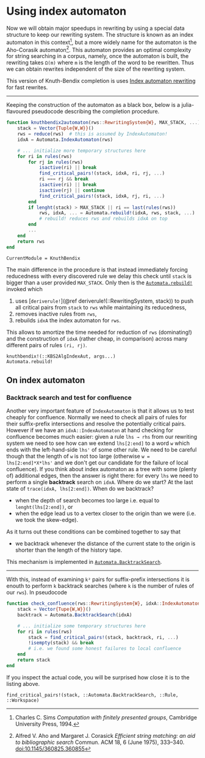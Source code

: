 # Using index automaton

Now we will obtain major speedups in rewriting by using a special data
structure to keep our rewriting system. The structure is known as an index
automaton in this context[^Sims1994], but a more widely name for the automaton
is the Aho-Corasik automaton[^Aho1975]. This automaton provides an optimal
complexity for string searching in a corpus, namely, once the automaton is
built, the rewriting takes `Ω(m)` where `m` is the length of the word to be
rewritten. Thus we can obtain rewrites independent of the size of the rewriting
system.

This version of Knuth-Bendix completion is uses
[Index automaton rewriting](@ref "Index automaton") for fast rewrites.

----

Keeping the construction of the automaton as a black box, below is a
julia-flavoured pseudocode describing the completion procedure.

```julia
function knuthbendix2automaton(rws::RewritingSystem{W}, MAX_STACK, ...) where W
    stack = Vector{Tuple{W,W}}()
    rws = reduce(rws)  # this is assumed by IndexAutomaton!
    idxA = Automata.IndexAutomaton(rws)

    # ... initialize more temporary structures here
    for ri in rules(rws)
        for rj in rules(rws)
            isactive(ri) || break
            find_critical_pairs!(stack, idxA, ri, rj, ...)
            ri === rj && break
            isactive(ri) || break
            isactive(rj) || continue
            find_critical_pairs!(stack, idxA, rj, ri, ...)
        end
        if lenght(stack) > MAX_STACK || ri == last(rules(rws))
            rws, idxA, ... = Automata.rebuild!(idxA, rws, stack, ...)
            # rebuild! reduces rws and rebuilds idxA on top
        end
        ...
    end
    return rws
end
```

```@meta
CurrentModule = KnuthBendix
```


The main difference in the procedure is that instead immediately forcing
reducedness with every discovered rule we delay this check until `stack` is
bigger than a user provided `MAX_STACK`. Only then is the
[`Automata.rebuild!`](@ref ) invoked which

1. uses [`deriverule!`](@ref deriverule!(::RewritingSystem, stack)) to push
    all critical pairs from `stack` to `rws` while maintaining its reducedness,
2. removes inactive rules from `rws`,
3. rebuilds `idxA` the index automaton for `rws`.

This allows to amortize the time needed for reduction of `rws` (dominating!)
and the construction of `idxA` (rather cheap, in comparison) across many
different pairs of rules `(ri, rj)`.

```@doc
knuthbendix!(::KBS2AlgIndexAut, args...)
Automata.rebuild!
```

## On index automaton

### Backtrack search and test for confluence

Another very important feature of `IndexAutomaton` is that it allows us to test
cheaply for confluence. Normally we need to check all pairs of rules for their
suffix-prefix intersections and resolve the potentially critical pairs. However
if we have an `idxA::IndexAutomaton` at hand checking for confluence becomes
much easier: given a rule `lhs → rhs` from our rewriting system we need to see
how can we extend `lhs[2:end]` to a word `w` which ends with the left-hand-side
`lhs'` of some other rule. We need to be careful though that the length of `w`
is not too large (otherwise `w = lhs[2:end]*X*lhs'` and we don't get our
candidate for the failure of local confluence).
If you think about index automaton as a tree with some (plenty of) additional
edges, then the answer is right there: for every `lhs` we need to perform a
single **backtrack** search on `idxA`. Where do we start? At the last state of
`trace(idxA, lhs[2:end])`. When do we backtrack?

* when the depth of search becomes too large i.e. equal to
  `lenght(lhs[2:end])`, or
* when the edge lead us to a vertex closer to the origin than we were (i.e.
  we took the skew-edge).

As it turns out these conditions can be combined together to say that

* we backtrack whenever the distance of the current state to the origin is
shorter than the length of the history tape.

This mechanism is implemented in [`Automata.BacktrackSearch`](@ref).

----

With this, instead of examining `k²` pairs for suffix-prefix intersections
it is enouth to perform `k` backtrack searches (where `k` is the number of
rules of our `rws`). In pseudocode

```julia
function check_confluence(rws::RewritingSystem{W}, idxA::IndexAutomaton) where W
    stack = Vector{Tupe{W,W}}()
    backtrack = Automata.BacktrackSearch(idxA)

    # ... initialize some temporary structures here
    for ri in rules(rws)
        stack = find_critical_pairs!(stack, backtrack, ri, ...)
        !isempty(stack) && break
        # i.e. we found some honest failures to local confluence
    end
    return stack
end
```

If you inspect the actual code, you will be surprised how close it is to the
listing above.

```@docs
find_critical_pairs!(stack, ::Automata.BacktrackSearch, ::Rule, ::Workspace)
```

[^Sims1994]: Charles C. Sims _Computation with finitely presented groups_,
             Cambridge University Press, 1994.
[^Aho1975]: Alfred V. Aho and Margaret J. Corasick _Efficient string matching: an aid to bibliographic search_ Commun. ACM 18, 6 (June 1975), 333–340. [doi:10.1145/360825.360855](https://doi.org/10.1145/360825.360855)
